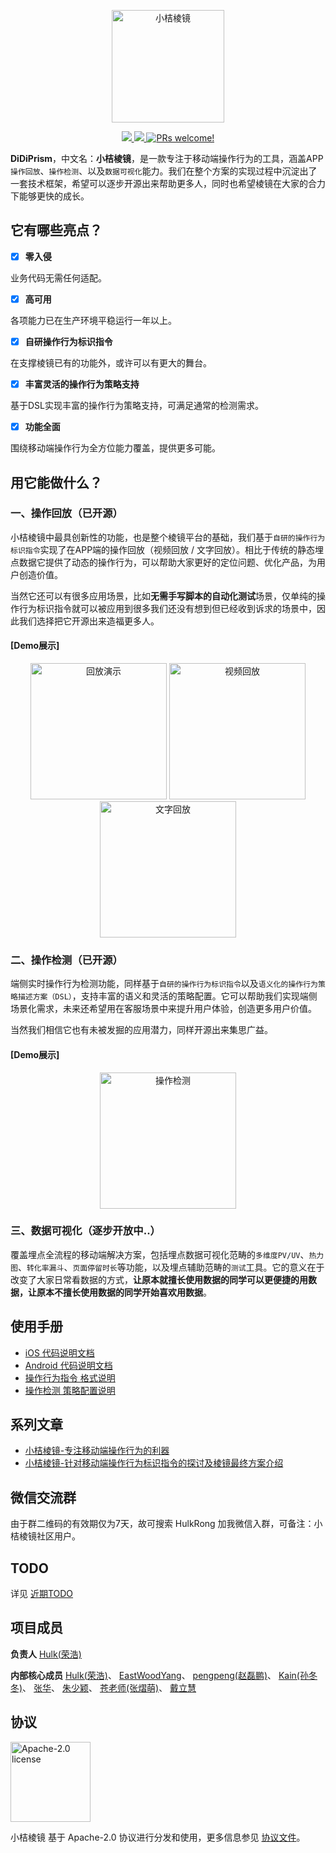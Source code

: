<p align="center">
<img src="https://view.didistatic.com/static/dcms/1jt5q12q9lkgrtelg2_180x180.png" alt="小桔棱镜" title="小桔棱镜" width="180"/>
</p>

<p align="center">
  <a href="https://github.com/didichuxing/DiDiPrism/blob/master/LICENSE">
    <img src="https://img.shields.io/badge/license-Apache-blue.svg" />
  </a>
  
  <a href="">
    <img src="https://img.shields.io/badge/platform-ios%20%7C%20android-lightgray.svg" />
  </a>

  <a href="">
    <img src="https://img.shields.io/badge/PRs-welcome-brightgreen.svg" alt="PRs welcome!" />
  </a>
</p>

**DiDiPrism**，中文名：**小桔棱镜**，是一款专注于移动端操作行为的工具，涵盖APP`操作回放`、`操作检测`、以及`数据可视化`能力。我们在整个方案的实现过程中沉淀出了一套技术框架，希望可以逐步开源出来帮助更多人，同时也希望棱镜在大家的合力下能够更快的成长。


## 它有哪些亮点？
- [x] **零入侵**

业务代码无需任何适配。

- [x] **高可用**

各项能力已在生产环境平稳运行一年以上。

- [x] **自研操作行为标识指令**

在支撑棱镜已有的功能外，或许可以有更大的舞台。

- [x] **丰富灵活的操作行为策略支持**

基于DSL实现丰富的操作行为策略支持，可满足通常的检测需求。

- [x] **功能全面**

围绕移动端操作行为全方位能力覆盖，提供更多可能。

## 用它能做什么？
### 一、操作回放（已开源）
小桔棱镜中最具创新性的功能，也是整个棱镜平台的基础，我们基于`自研的操作行为标识指令`实现了在APP端的操作回放（视频回放 / 文字回放）。相比于传统的静态埋点数据它提供了动态的操作行为，可以帮助大家更好的定位问题、优化产品，为用户创造价值。

当然它还可以有很多应用场景，比如**无需手写脚本的自动化测试**场景，仅单纯的操作行为标识指令就可以被应用到很多我们还没有想到但已经收到诉求的场景中，因此我们选择把它开源出来造福更多人。

#### [Demo展示]
<p align="center">
  <img src="https://view.didistatic.com/static/dcms/3pwfx749nki143sb6_872x1753_compress.png" width="218" hegiht="438" alt="回放演示" />
  
  <img src="https://view.didistatic.com/static/dcms/1jt5q4ncski14uosf_879x1762_compress.png" width="218" hegiht="438" alt="视频回放" />

  <img src="https://view.didistatic.com/static/dcms/olv82khg4ki143yz2_876x1763_compress.png" width="218" hegiht="438" alt="文字回放" />
</p>

### 二、操作检测（已开源）
端侧实时操作行为检测功能，同样基于`自研的操作行为标识指令`以及`语义化的操作行为策略描述方案（DSL）`，支持丰富的语义和灵活的策略配置。它可以帮助我们实现端侧场景化需求，未来还希望用在客服场景中来提升用户体验，创造更多用户价值。

当然我们相信它也有未被发掘的应用潜力，同样开源出来集思广益。

#### [Demo展示]
<p align="center">
  <img src="https://view.didistatic.com/static/dcms/3pwfx5hv3ki144283_880x1763_compress.png" width="218" hegiht="438" alt="操作检测" />
</p>

### 三、数据可视化（逐步开放中..）
覆盖埋点全流程的移动端解决方案，包括埋点数据可视化范畴的`多维度PV/UV`、`热力图`、`转化率漏斗`、`页面停留时长`等功能，以及埋点辅助范畴的`测试`工具。它的意义在于改变了大家日常看数据的方式，**让原本就擅长使用数据的同学可以更便捷的用数据，让原本不擅长使用数据的同学开始喜欢用数据**。

## 使用手册
- [iOS 代码说明文档](iOS/README.md)
- [Android 代码说明文档](Android/README.md)
- [操作行为指令 格式说明](Doc/操作行为指令/操作行为指令格式说明.md)
- [操作检测 策略配置说明](Doc/操作检测/操作检测配置文件说明.md)

## 系列文章
- [小桔棱镜-专注移动端操作行为的利器](Doc/系列文章/小桔棱镜-专注移动端操作行为的利器.md)
- [小桔棱镜-针对移动端操作行为标识指令的探讨及棱镜最终方案介绍](Doc/系列文章/小桔棱镜-针对移动端操作行为标识指令的探讨及棱镜最终方案介绍.md)

## 微信交流群
由于群二维码的有效期仅为7天，故可搜索 HulkRong 加我微信入群，可备注：小桔棱镜社区用户。

## TODO
详见 [近期TODO](https://github.com/didi/DiDiPrism/wiki)

## 项目成员

**负责人**
[Hulk(荣浩)](https://github.com/ronghaopger)

**内部核心成员**
[Hulk(荣浩)](https://github.com/ronghaopger)、
[EastWoodYang](https://github.com/EastWoodYang)、
[pengpeng(赵磊鹏)](https://github.com/zhaoleipeng)、
[Kain(孙冬冬)](https://github.com/SunDDong)、
[张华](https://github.com/zollero)、
[朱少颖](https://github.com/zsynuting)、
[苍老师(张熠萌)](https://github.com/zymxxxs)、
[戴立慧](https://github.com/blankdlh)

## 协议

<img alt="Apache-2.0 license" src="https://www.apache.org/img/ASF20thAnniversary.jpg" width="128">

小桔棱镜 基于 Apache-2.0 协议进行分发和使用，更多信息参见 [协议文件](LICENSE)。
